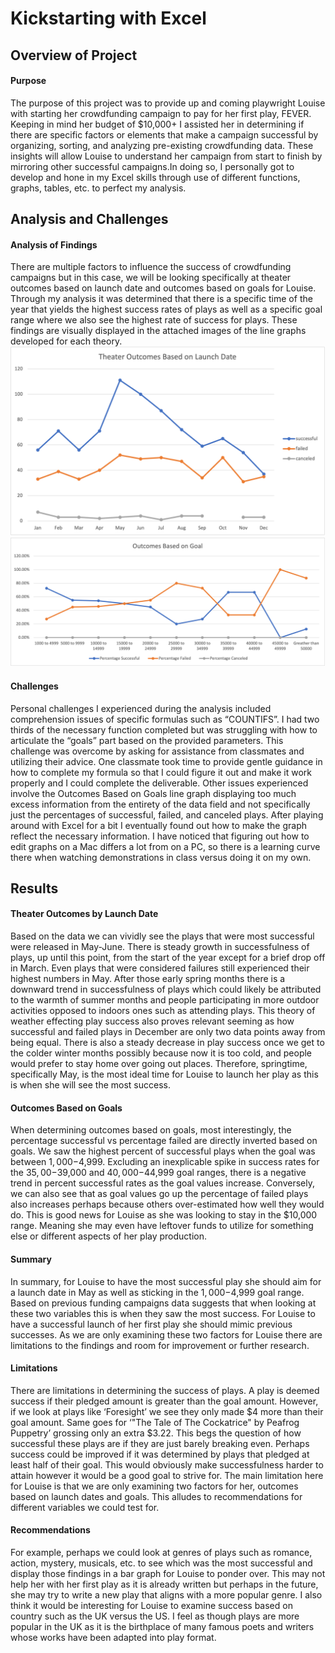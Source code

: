 # Kickstarting with Excel
## Overview of Project
#### Purpose
The purpose of this project was to provide up and coming playwright Louise with starting her crowdfunding campaign to pay for her first play, FEVER. Keeping in mind her budget of $10,000+ I assisted her in determining if there are specific factors or elements that make a campaign successful by organizing, sorting, and analyzing pre-existing crowdfunding data. These insights will allow Louise to understand her campaign from start to finish by mirroring other successful campaigns.In doing so, I personally got to develop and hone in my Excel skills through use of different functions, graphs, tables, etc. to perfect my analysis.
## Analysis and Challenges
#### Analysis of Findings
There are multiple factors to influence the success of crowdfunding campaigns but in this case, we will be looking specifically at theater outcomes based on launch date and outcomes based on goals for Louise. Through my analysis it was determined that there is a specific time of the year that yields the highest success rates of plays as well as a specific goal range where we also see the highest rate of success for plays. These findings are visually displayed in the attached images of the line graphs developed for each theory.
![Theater Outcomes by Launch Date](Theater_Outcomes_vs_Launch.png)
![Outcomes Based on Goals](Outcomes_vs_Goals.png)
#### Challenges
Personal challenges I experienced during the analysis included comprehension issues of specific formulas such as “COUNTIFS”. I had two thirds of the necessary function completed but was struggling with how to articulate the “goals” part based on the provided parameters. This challenge was overcome by asking for assistance from classmates and utilizing their advice. One classmate took time to provide gentle guidance in how to complete my formula so that I could figure it out and make it work properly and I could complete the deliverable. Other issues experienced involve the Outcomes Based on Goals line graph displaying too much excess information from the entirety of the data field and not specifically just the percentages of successful, failed, and canceled plays. After playing around with Excel for a bit I eventually found out how to make the graph reflect the necessary information. I have noticed that figuring out how to edit graphs on a Mac differs a lot from on a PC, so there is a learning curve there when watching demonstrations in class versus doing it on my own.
## Results
#### Theater Outcomes by Launch Date
Based on the data we can vividly see the plays that were most successful were released in May-June. There is steady growth in successfulness of plays, up until this point, from the start of the year except for a brief drop off in March. Even plays that were considered failures still experienced their highest numbers in May. After those early spring months there is a downward trend in successfulness of plays which could likely be attributed to the warmth of summer months and people participating in more outdoor activities opposed to indoors ones such as attending plays. This theory of weather effecting play success also proves relevant seeming as how successful and failed plays in December are only two data points away from being equal. There is also a steady decrease in play success once we get to the colder winter months possibly because now it is too cold, and people would prefer to stay home over going out places. Therefore, springtime, specifically May, is the most ideal time for Louise to launch her play as this is when she will see the most success. 
#### Outcomes Based on Goals
When determining outcomes based on goals, most interestingly, the percentage successful vs percentage failed are directly inverted based on goals. We saw the highest percent of successful plays when the goal was between $1,000-$4,999. Excluding an inexplicable spike in success rates for the $35,00-$39,000 and $40,000-$44,999 goal ranges, there is a negative trend in percent successful rates as the goal values increase. Conversely, we can also see that as goal values go up the percentage of failed plays also increases perhaps because others over-estimated how well they would do. This is good news for Louise as she was looking to stay in the $10,000 range. Meaning she may even have leftover funds to utilize for something else or different aspects of her play production.  
#### Summary
In summary, for Louise to have the most successful play she should aim for a launch date in May as well as sticking in the $1,000-$4,999 goal range. Based on previous funding campaigns data suggests that when looking at these two variables this is when they saw the most success. For Louise to have a successful launch of her first play she should mimic previous successes. As we are only examining these two factors for Louise there are limitations to the findings and room for improvement or further research. 
#### Limitations
There are limitations in determining the success of plays. A play is deemed success if their pledged amount is greater than the goal amount. However, if we look at plays like ‘Foresight’ we see they only made $4 more than their goal amount. Same goes for ‘"The Tale of The Cockatrice" by Peafrog Puppetry’ grossing only an extra $3.22. This begs the question of how successful these plays are if they are just barely breaking even. Perhaps success could be improved if it was determined by plays that pledged at least half of their goal. This would obviously make successfulness harder to attain however it would be a good goal to strive for. The main limitation here for Louise is that we are only examining two factors for her, outcomes based on launch dates and goals. This alludes to recommendations for different variables we could test for.
#### Recommendations 
For example, perhaps we could look at genres of plays such as romance, action, mystery, musicals, etc. to see which was the most successful and display those findings in a bar graph for Louise to ponder over. This may not help her with her first play as it is already written but perhaps in the future, she may try to write a new play that aligns with a more popular genre. I also think it would be interesting for Louise to examine success based on country such as the UK versus the US. I feel as though plays are more popular in the UK as it is the birthplace of many famous poets and writers whose works have been adapted into play format. 
